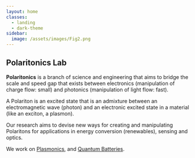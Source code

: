 ```yaml
---
layout: home
classes:
  - landing
  - dark-theme
sidebar:
  image: /assets/images/Fig2.png
---
```


## Polaritonics Lab

**Polaritonics** is a branch of science and engineering that aims to bridge the scale and speed gap that exists  between  electronics (manipulation of charge flow: small) and photonics (manipulation of light flow: fast). 

A Polariton is an excited state that is an admixture between an electromagnetic wave (photon) and an electronic excited state in a material (like an exciton, a plasmon).

Our research aims to devise new ways for creating and manipulating Polaritons for applications in energy conversion (renewables), sensing and optics.

We work on [Plasmonics](/_pages/plasmonics.md), and [Quantum Batteries](/_pages/quantum_battery.md).